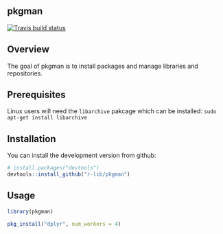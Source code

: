 pkgman
------

[![Travis build status](https://travis-ci.org/r-lib/pkgman.svg?branch=master)](https://travis-ci.org/r-lib/pkgman)

Overview
--------
The goal of pkgman is to install packages and manage libraries and repositories.


Prerequisites
-------------
Linux users will need the `libarchive` pakcage which can be installed: `sudo apt-get install libarchive`


Installation
------------
You can install the development version from github:

```r
# install.packages("devtools")
devtools::install_github("r-lib/pkgman")
```

Usage
-----

```r
library(pkgman)

pkg_install("dplyr", num_workers = 4)
```
